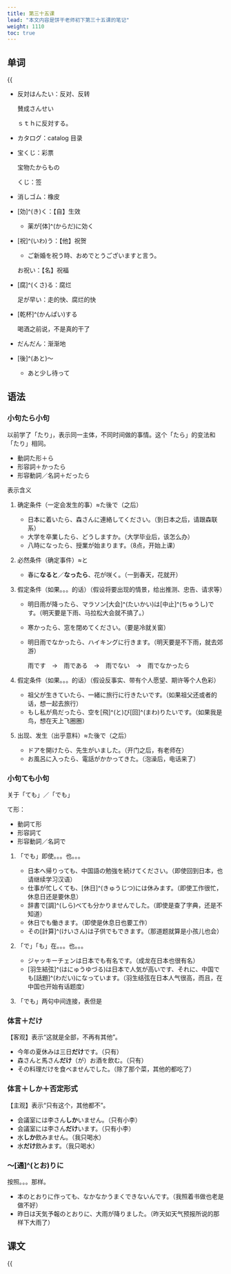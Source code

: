 ```yaml
---
title: 第三十五课
lead: "本文内容是饼干老师初下第三十五课的笔记"
weight: 1110
toc: true
---
```


## 单词

{{<audio src="https://tellyouwhat-static-1251995834.cos.ap-chongqing.myqcloud.com/audios/cs_danci/35第三十五课.mp3">}}

- 反対はんたい：反对、反转

  賛成さんせい

  ｓｔｈに反対する。

- カタログ：catalog 目录

- 宝くじ：彩票

  宝物たからもの

  くじ：签

- 消しゴム：橡皮

- [効]^(き)く：【自】生效

  - 薬が[体]^(からだ)に効く

- [祝]^(いわ)う：【他】祝贺

  - ご新婚を祝う時、おめでとうございますと言う。

  お祝い：【名】祝福

- [腐]^(くさ)る：腐烂

  足が早い：走的快、腐烂的快

- [乾杯]^(かんぱい)する

  喝酒之前说，不是真的干了

- だんだん：渐渐地

- [後]^(あと)～

  - あと少し待って


## 语法

### 小句たら小句

以前学了「たり」，表示同一主体，不同时间做的事情。这个「たら」的变法和「たり」相同。

- 動詞た形＋ら
- 形容詞＋かったら
- 形容動詞／名詞＋だったら

表示含义

1. 确定条件（一定会发生的事）≈た後で（之后）

   - 日本に着いたら、森さんに連絡してください。（到日本之后，请跟森联系）
   - 大学を卒業したら、どうしますか。（大学毕业后，该怎么办）
   - 八時になったら、授業が始まります。（8点，开始上课）

2. 必然条件（确定事件）≈と

   - 春に**なると**／**なったら**、花が咲く。（一到春天，花就开）

3. 假定条件（如果。。。的话）（假设将要出现的情景，给出推测、忠告、请求等）

   - 明日雨が降ったら、マラソン[大会]^(たいかい)は[中止]^(ちゅうし)です。（明天要是下雨、马拉松大会就不搞了。）
   - 寒かったら、窓を閉めてください。（要是冷就关窗）
   - 明日雨でなかったら、ハイキングに行きます。（明天要是不下雨，就去郊游）

     雨です　→　雨である　→　雨でない　→　雨でなかったら

4. 假定条件（如果。。。的话）（假设反事实、带有个人愿望、期许等个人色彩）

   - 祖父が生きていたら、一緒に旅行に行きたいです。（如果祖父还或者的话，想一起去旅行）
   - もし私が鳥だったら、空を[飛]^(と)び[回]^(まわ)りたいです。（如果我是鸟，想在天上飞圈圈）

5. 出现、发生（出乎意料）≈た後で（之后）

   - ドアを開けたら、先生がいました。（开门之后，有老师在）
   - お風呂に入ったら、電話がかかってきた。（泡澡后，电话来了）

### 小句ても小句

关于「ても」／「でも」

て形：

- 動詞て形
- 形容詞て
- 形容動詞／名詞で

1. 「でも」即使。。。也。。。

   - 日本へ帰りっても、中国語の勉強を続けてください。（即使回到日本，也请继续学习汉语）
   - 仕事が忙しくても、[休日]^(きゅうじつ)には休みます。（即使工作很忙，休息日还是要休息）
   - 辞書で[調]^(しら)べても分かりませんでした。（即使是查了字典，还是不知道）
   - 休日でも働きます。（即使是休息日也要工作）
   - その[計算]^(けいさん)は子供でもできます。（那道题就算是小孩儿也会）

4. 「で」「も」在。。。也。。。

   - ジャッキーチェンは日本でも有名です。（成龙在日本也很有名）
   - [羽生結弦]^(はにゅうゆづる)は日本で人気が高いです、それに、中国でも[話題]^(わだい)になっています。（羽生结弦在日本人气很高，而且，在中国也开始有话题度）

5. 「でも」两句中间连接，表但是

### 体言＋だけ

【客观】表示“这就是全部，不再有其他”。

- 今年の夏休みは三日**だけ**です。（只有）
- 森さんと馬さん**だけ**（が）お酒を飲む。（只有）
- その料理だけを食べませんでした。（除了那个菜，其他的都吃了）

### 体言＋しか＋否定形式

【主观】表示“只有这个，其他都不”。

- 会議室には李さん**しか**いません。（只有小李）
- 会議室には李さん**だけ**います。（只有小李）
- 水**しか**飲みません。（我只喝水）
- 水**だけ**飲みます。（我只喝水）

### ～[通]^(とお)りに

按照。。。那样。

- 本のとおりに作っても、なかなかうまくできないんです。（我照着书做也老是做不好）
- 昨日は天気予報のとおりに、大雨が降りました。（昨天如天气预报所说的那样下大雨了）

## 课文

{{<audio src="https://tellyouwhat-static-1251995834.cos.ap-chongqing.myqcloud.com/audios/cs_kewen/31-36课 新标日初级课文/Lesson35.mp3">}}

